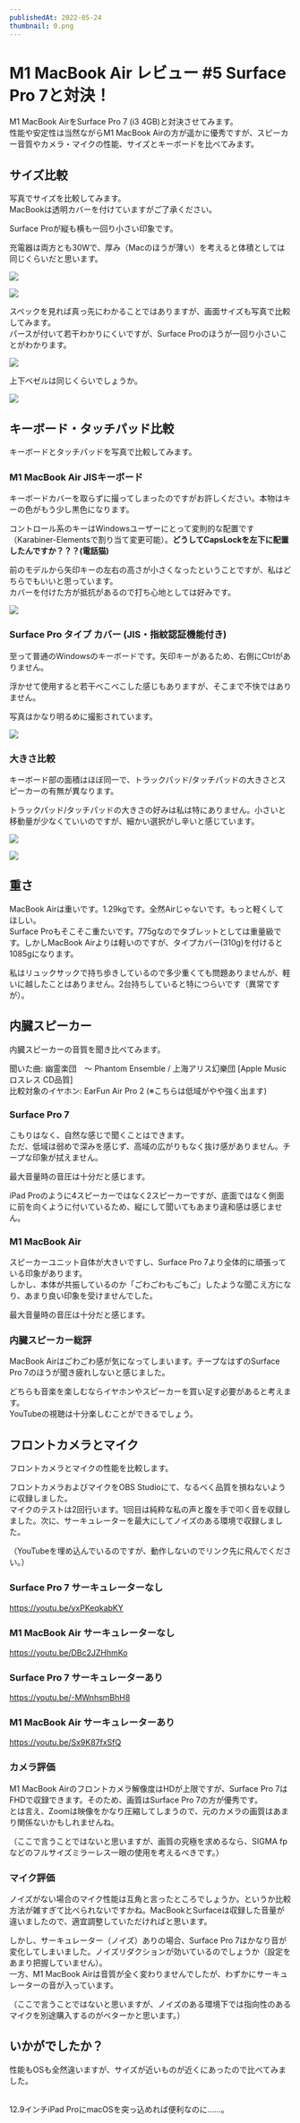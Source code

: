 ```yaml
---
publishedAt: 2022-05-24
thumbnail: 0.png
---
```


# M1 MacBook Air レビュー #5 Surface Pro 7と対決！

M1 MacBook AirをSurface Pro 7 (i3 4GB)と対決させてみます。\
性能や安定性は当然ながらM1 MacBook Airの方が遥かに優秀ですが、スピーカー音質やカメラ・マイクの性能、サイズとキーボードを比べてみます。

## サイズ比較

写真でサイズを比較してみます。\
MacBookは透明カバーを付けていますがご了承ください。

Surface Proが縦も横も一回り小さい印象です。

充電器は両方とも30Wで、厚み（Macのほうが薄い）を考えると体積としては同じくらいだと思います。

![](0.png)

![](1.png)

スペックを見れば真っ先にわかることではありますが、画面サイズも写真で比較してみます。\
パースが付いて若干わかりにくいですが、Surface Proのほうが一回り小さいことがわかります。

![](2.png)

上下ベゼルは同じくらいでしょうか。

![](3.png)

## キーボード・タッチパッド比較

キーボードとタッチパッドを写真で比較してみます。

### M1 MacBook Air JISキーボード

キーボードカバーを取らずに撮ってしまったのですがお許しください。本物はキーの色がもう少し黒色になります。

コントロール系のキーはWindowsユーザーにとって変則的な配置です（Karabiner-Elementsで割り当て変更可能）。**どうしてCapsLockを左下に配置したんですか？？？(電話猫)**

前のモデルから矢印キーの左右の高さが小さくなったということですが、私はどちらでもいいと思っています。\
カバーを付けた方が抵抗があるので打ち心地としては好みです。

![](4.png)

### Surface Pro タイプ カバー (JIS・指紋認証機能付き)

至って普通のWindowsのキーボードです。矢印キーがあるため、右側にCtrlがありません。

浮かせて使用すると若干べこべこした感じもありますが、そこまで不快ではありません。

写真はかなり明るめに撮影されています。

![](5.png)

### 大きさ比較

キーボード部の面積はほぼ同一で、トラックパッド/タッチパッドの大きさとスピーカーの有無が異なります。

トラックパッド/タッチパッドの大きさの好みは私は特にありません。小さいと移動量が少なくていいのですが、細かい選択がし辛いと感じています。

![](6.png)

![](7.png)

## 重さ

MacBook Airは重いです。1.29kgです。全然Airじゃないです。もっと軽くしてほしい。\
Surface Proもそこそこ重たいです。775gなのでタブレットとしては重量級です。しかしMacBook Airよりは軽いのですが、タイプカバー(310g)を付けると1085gになります。

私はリュックサックで持ち歩きしているので多少重くても問題ありませんが、軽いに越したことはありません。2台持ちしていると特につらいです（異常ですが）。

## 内臓スピーカー

内臓スピーカーの音質を聞き比べてみます。

聞いた曲: 幽霊楽団　～ Phantom Ensemble / 上海アリス幻樂団 \[Apple Music ロスレス CD品質]\
比較対象のイヤホン: EarFun Air Pro 2 (※こちらは低域がやや強く出ます)

### Surface Pro 7

こもりはなく、自然な感じで聞くことはできます。\
ただ、低域は弱めで深みを感じず、高域の広がりもなく抜け感がありません。チープな印象が拭えません。

最大音量時の音圧は十分だと感じます。

iPad Proのように4スピーカーではなく2スピーカーですが、底面ではなく側面に前を向くように付いているため、縦にして聞いてもあまり違和感は感じません。

### M1 MacBook Air

スピーカーユニット自体が大きいですし、Surface Pro 7より全体的に頑張っている印象があります。\
しかし、本体が共振しているのか「ごわごわもごもご」したような聞こえ方になり、あまり良い印象を受けませんでした。

最大音量時の音圧は十分だと感じます。

### 内臓スピーカー総評

MacBook Airはごわごわ感が気になってしまいます。チープなはずのSurface Pro 7のほうが聞き疲れしないと感じました。

どちらも音楽を楽しむならイヤホンやスピーカーを買い足す必要があると考えます。\
YouTubeの視聴は十分楽しむことができるでしょう。

## フロントカメラとマイク

フロントカメラとマイクの性能を比較します。

フロントカメラおよびマイクをOBS Studioにて、なるべく品質を損ねないように収録しました。\
マイクのテストは2回行います。1回目は純粋な私の声と腹を手で叩く音を収録しました。次に、サーキュレーターを最大にしてノイズのある環境で収録しました。

（YouTubeを埋め込んでいるのですが、動作しないのでリンク先に飛んでください。）

### Surface Pro 7 サーキュレーターなし

<https://youtu.be/yxPKeqkabKY>

### M1 MacBook Air サーキュレーターなし

<https://youtu.be/DBc2JZHhmKo>

### Surface Pro 7 サーキュレーターあり

<https://youtu.be/-MWnhsmBhH8>

### M1 MacBook Air サーキュレーターあり

<https://youtu.be/Sx9K87fxSfQ>

### カメラ評価

M1 MacBook Airのフロントカメラ解像度はHDが上限ですが、Surface Pro 7はFHDで収録できます。そのため、画質はSurface Pro 7の方が優秀です。\
とは言え、Zoomは映像をかなり圧縮してしまうので、元のカメラの画質はあまり関係ないかもしれませんね。

（ここで言うことではないと思いますが、画質の究極を求めるなら、SIGMA fpなどのフルサイズミラーレス一眼の使用を考えるべきです。）

### マイク評価

ノイズがない場合のマイク性能は互角と言ったところでしょうか。というか比較方法が雑すぎて比べられないですかね。MacBookとSurfaceは収録した音量が違いましたので、適宜調整していただければと思います。

しかし、サーキュレーター（ノイズ）ありの場合、Surface Pro 7はかなり音が変化してしまいました。ノイズリダクションが効いているのでしょうか（設定をあまり把握していません）。\
一方、M1 MacBook Airは音質が全く変わりませんでしたが、わずかにサーキュレーターの音が入っています。

（ここで言うことではないと思いますが、ノイズのある環境下では指向性のあるマイクを別途購入するのがベターかと思います。）

## いかがでしたか？

性能もOSも全然違いますが、サイズが近いものが近くにあったので比べてみました。\
 

12.9インチiPad ProにmacOSを突っ込めれば便利なのに……。
